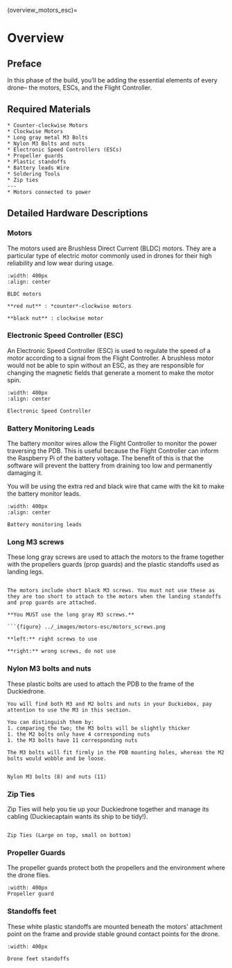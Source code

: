 (overview_motors_esc)=
# Overview
## Preface

In this phase of the build, you’ll be adding the essential elements of every drone– the motors, ESCs, and the Flight Controller.

## Required Materials
```{needget}
* Counter-clockwise Motors
* Clockwise Motors 
* Long gray metal M3 Bolts 
* Nylon M3 Bolts and nuts
* Electronic Speed Controllers (ESCs)
* Propeller guards
* Plastic standoffs
* Battery leads Wire
* Soldering Tools
* Zip ties
---
* Motors connected to power
```

## Detailed Hardware Descriptions

### Motors
The motors used are Brushless Direct Current (BLDC) motors. They are a particular type of electric motor commonly used in drones for their high reliability and low wear during usage.

```{figure} ../_images/motors-esc/motors.jpg
:width: 400px
:align: center

BLDC motors

**red nut** : *counter*-clockwise motors

**black nut** : clockwise motor
```

### Electronic Speed Controller (ESC)
An Electronic Speed Controller (ESC) is used to regulate the speed of a motor according to a signal from the Flight Controller. A brushless motor would not be able to spin without an ESC, as they are responsible for changing the magnetic fields that generate a moment to make the motor spin.

```{figure} ../_images/components-official/ESC.png
:width: 400px
:align: center

Electronic Speed Controller
```

### Battery Monitoring Leads

The battery monitor wires allow the Flight Controller to monitor the power traversing the PDB. This is useful because the Flight Controller can inform the Raspberry Pi of the battery voltage. The benefit of this is that the software will prevent the battery from draining too low and permanently damaging it.

You will be using the extra red and black wire that came with the kit to make the battery monitor leads.

```{figure} ../_images/motors-esc/wire.png
:width: 400px
:align: center

Battery monitoring leads
```

### Long M3 screws

These long gray screws are used to attach the motors to the frame together with the propellers guards (prop guards) and the plastic standoffs used as landing legs.

```{image} ../_images/components-official/long_M3_screws.png
```

```{danger} 
The motors include short black M3 screws. You must not use these as they are too short to attach to the motors when the landing standoffs and prop guards are attached. 

**You MUST use the long gray M3 screws.**

```{figure} ../_images/motors-esc/motors_screws.png

**left:** right screws to use

**right:** wrong screws, do not use
```

### Nylon M3 bolts and nuts
These plastic bolts are used to attach the PDB to the frame of the Duckiedrone.

```{warning}
You will find both M3 and M2 bolts and nuts in your Duckiebox, pay attention to use the M3 in this section.

You can distinguish them by:
1. comparing the two; the M3 bolts will be slightly thicker
1. the M2 bolts only have 4 corresponding nuts
1. the M3 bolts have 11 corresponding nuts

The M3 bolts will fit firmly in the PDB mounting holes, whereas the M2 bolts would wobble and be loose.
```
```{figure} ../_images/components-official/nylon_M3_bolts_nuts.png

Nylon M3 bolts (8) and nuts (11)
```

### Zip Ties

Zip Ties will help you tie up your Duckiedrone together and manage its cabling (Duckiecaptain wants its ship to be tidy!).

```{figure} ../_images/components-official/zip_ties.png

Zip Ties (Large on top, small on bottom)
```

### Propeller Guards

The propeller guards protect both the propellers and the environment where the drone flies.

```{figure} ../_images/components-official/prop_guard.jpg
:width: 400px
Propeller guard
```

### Standoffs feet

These white plastic standoffs are mounted beneath the motors' attachment point on the frame and provide stable ground contact points for the drone.

```{figure} ../_images/components-official/feet_standoffs.png
:width: 400px

Drone feet standoffs
```
